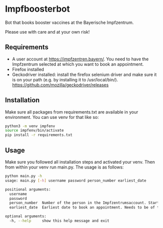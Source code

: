 # Impfboosterbot
Bot that books booster vaccines at the Bayerische Impfzentrum.

Please use with care and at your own risk!

## Requirements
* A user account at https://impfzentren.bayern/. You need to have the Impfzentrum selected at which you want to book an appointment.
* Firefox installed
* Geckodriver installed: install the firefox selenium driver and make sure it is on your path (e.g. by installing it to /usr/local/bin/). https://github.com/mozilla/geckodriver/releases

## Installation
Make sure all packages from requirements.txt are available in your environment. You can use venv for that like so:

```bash
python3 -m venv impfenv
source impfenv/bin/activate
pip install -r requirements.txt 
```

## Usage
Make sure you followed all installation steps and activated your venv. Then from within your venv run main.py. The usage is as follows:

```bash
python main.py -h
usage: main.py [-h] username password person_number earliest_date

positional arguments:
  username
  password
  person_number  Number of the person in the Impfzentrumsaccount. Starts with 1.
  earliest_date  Earliest date to book an appointment. Needs to be of the form 'YYYY-MM-DD'

optional arguments:
  -h, --help     show this help message and exit


```
